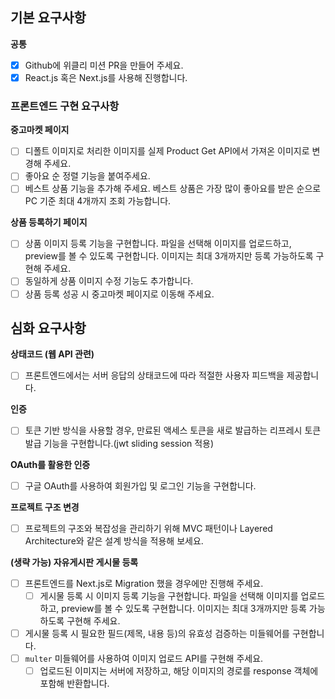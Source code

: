 ## **기본 요구사항**

**공통**

- [x] Github에 위클리 미션 PR을 만들어 주세요.
- [x] React.js 혹은 Next.js를 사용해 진행합니다.

### **프론트엔드 구현 요구사항**

**중고마켓 페이지**

- [ ] 디폴트 이미지로 처리한 이미지를 실제 Product Get API에서 가져온 이미지로 변경해 주세요.
- [ ] 좋아요 순 정렬 기능을 붙여주세요.
- [ ] 베스트 상품 기능을 추가해 주세요. 베스트 상품은 가장 많이 좋아요를 받은 순으로 PC 기준 최대 4개까지 조회 가능합니다.

**상품 등록하기 페이지**

- [ ] 상품 이미지 등록 기능을 구현합니다. 파일을 선택해 이미지를 업로드하고, preview를 볼 수 있도록 구현합니다. 이미지는 최대 3개까지만 등록 가능하도록 구현해 주세요.
- [ ] 동일하게 상품 이미지 수정 기능도 추가합니다.
- [ ] 상품 등록 성공 시 중고마켓 페이지로 이동해 주세요.

## **심화 요구사항**

**상태코드 (웹 API 관련)**

- [ ] 프론트엔드에서는 서버 응답의 상태코드에 따라 적절한 사용자 피드백을 제공합니다.

**인증**

- [ ] 토큰 기반 방식을 사용할 경우, 만료된 액세스 토큰을 새로 발급하는 리프레시 토큰 발급 기능을 구현합니다.(jwt sliding session 적용)

**OAuth를 활용한 인증**

- [ ] 구글 OAuth를 사용하여 회원가입 및 로그인 기능을 구현합니다.

**프로젝트 구조 변경**

- [ ] 프로젝트의 구조와 복잡성을 관리하기 위해 MVC 패턴이나 Layered Architecture와 같은 설계 방식을 적용해 보세요.

**(생략 가능) 자유게시판 게시물 등록**

- [ ] 프론트엔드를 Next.js로 Migration 했을 경우에만 진행해 주세요.
  - [ ] 게시물 등록 시 이미지 등록 기능을 구현합니다. 파일을 선택해 이미지를 업로드하고, preview를 볼 수 있도록 구현합니다. 이미지는 최대 3개까지만 등록 가능하도록 구현해 주세요.
- [ ] 게시물 등록 시 필요한 필드(제목, 내용 등)의 유효성 검증하는 미들웨어를 구현합니다.
- [ ] `multer` 미들웨어를 사용하여 이미지 업로드 API를 구현해 주세요.
  - [ ] 업로드된 이미지는 서버에 저장하고, 해당 이미지의 경로를 response 객체에 포함해 반환합니다.
